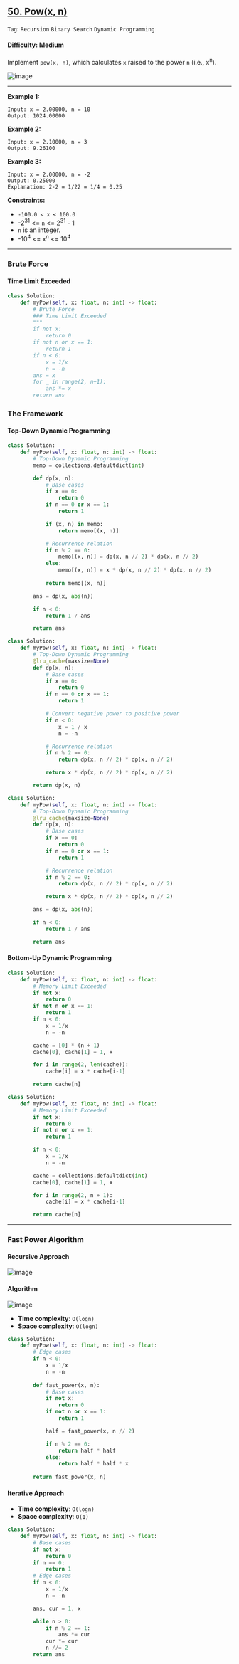 ## [50. Pow(x, n)](https://leetcode.com/problems/powx-n)

```Tag```: ```Recursion``` ```Binary Search``` ```Dynamic Programming```

#### Difficulty: Medium

Implement ```pow(x, n)```, which calculates ```x``` raised to the power ```n``` (i.e., x<sup>n</sup>).

![image](https://user-images.githubusercontent.com/35042430/216752099-4f762004-0675-4164-ac4c-06ea69a8e56b.png)

---

__Example 1:__
```
Input: x = 2.00000, n = 10
Output: 1024.00000
```

__Example 2:__
```
Input: x = 2.10000, n = 3
Output: 9.26100
```

__Example 3:__
```
Input: x = 2.00000, n = -2
Output: 0.25000
Explanation: 2-2 = 1/22 = 1/4 = 0.25
```

__Constraints:__

- ```-100.0 < x < 100.0```
- -2<sup>31</sup> <= ```n``` <= 2<sup>31</sup> - 1
- ```n``` is an integer.
- -10<sup>4</sup> <= x<sup>n</sup> <= 10<sup>4</sup>

---

### Brute Force

#### Time Limit Exceeded

```Python
class Solution:
    def myPow(self, x: float, n: int) -> float:
        # Brute Force
        ### Time Limit Exceeded
        """
        if not x:
            return 0
        if not n or x == 1:
            return 1
        if n < 0:
            x = 1/x
            n = -n
        ans = x
        for _ in range(2, n+1):
            ans *= x
        return ans
```

### The Framework

#### Top-Down Dynamic Programming

```Python
class Solution:
    def myPow(self, x: float, n: int) -> float:
        # Top-Down Dynamic Programming
        memo = collections.defaultdict(int)

        def dp(x, n):
            # Base cases
            if x == 0:
                return 0
            if n == 0 or x == 1:
                return 1

            if (x, n) in memo:
                return memo[(x, n)]

            # Recurrence relation
            if n % 2 == 0:
                memo[(x, n)] = dp(x, n // 2) * dp(x, n // 2)
            else:
                memo[(x, n)] = x * dp(x, n // 2) * dp(x, n // 2)
            
            return memo[(x, n)]

        ans = dp(x, abs(n))

        if n < 0:
            return 1 / ans

        return ans
```

```Python
class Solution:
    def myPow(self, x: float, n: int) -> float:
        # Top-Down Dynamic Programming
        @lru_cache(maxsize=None)
        def dp(x, n):
            # Base cases
            if x == 0:
                return 0
            if n == 0 or x == 1:
                return 1

            # Convert negative power to positive power
            if n < 0:
                x = 1 / x
                n = -n

            # Recurrence relation
            if n % 2 == 0:
                return dp(x, n // 2) * dp(x, n // 2)

            return x * dp(x, n // 2) * dp(x, n // 2)

        return dp(x, n)
```

```Python
class Solution:
    def myPow(self, x: float, n: int) -> float:
        # Top-Down Dynamic Programming
        @lru_cache(maxsize=None)
        def dp(x, n):
            # Base cases
            if x == 0:
                return 0
            if n == 0 or x == 1:
                return 1

            # Recurrence relation
            if n % 2 == 0:
                return dp(x, n // 2) * dp(x, n // 2)

            return x * dp(x, n // 2) * dp(x, n // 2)

        ans = dp(x, abs(n))

        if n < 0:
            return 1 / ans

        return ans
```

#### Bottom-Up Dynamic Programming

```Python
class Solution:
    def myPow(self, x: float, n: int) -> float:
        # Memory Limit Exceeded
        if not x:
            return 0
        if not n or x == 1:
            return 1
        if n < 0:
            x = 1/x
            n = -n

        cache = [0] * (n + 1)
        cache[0], cache[1] = 1, x

        for i in range(2, len(cache)):
            cache[i] = x * cache[i-1]

        return cache[n]
```

```Python
class Solution:
    def myPow(self, x: float, n: int) -> float:
        # Memory Limit Exceeded
        if not x:
            return 0
        if not n or x == 1:
            return 1

        if n < 0:
            x = 1/x
            n = -n

        cache = collections.defaultdict(int)
        cache[0], cache[1] = 1, x

        for i in range(2, n + 1):
            cache[i] = x * cache[i-1]

        return cache[n]
```

---

### Fast Power Algorithm

#### Recursive Approach

![image](https://user-images.githubusercontent.com/35042430/216752727-5ab9120e-6cb4-4458-9dc4-94f7278f927d.png)

#### Algorithm

![image](https://user-images.githubusercontent.com/35042430/216752885-c966f64e-13b2-41af-8098-eb2c65a9f945.png)

- __Time complexity__: ```O(log⁡n)```
- __Space complexity__: ```O(log⁡n)```

```Python
class Solution:
    def myPow(self, x: float, n: int) -> float:
        # Edge cases
        if n < 0:
            x = 1/x
            n = -n
        
        def fast_power(x, n):
            # Base cases
            if not x:
                return 0
            if not n or x == 1:
                return 1

            half = fast_power(x, n // 2)

            if n % 2 == 0:
                return half * half
            else:
                return half * half * x
        
        return fast_power(x, n)
```

#### Iterative Approach

- __Time complexity__: ```O(log⁡n)```
- __Space complexity__: ```O(1)```

```Python
class Solution:
    def myPow(self, x: float, n: int) -> float:
        # Base cases
        if not x:
            return 0
        if n == 0:
            return 1
        # Edge cases
        if n < 0:
            x = 1/x
            n = -n

        ans, cur = 1, x

        while n > 0: 
            if n % 2 == 1:
                ans *= cur
            cur *= cur
            n //= 2
        return ans
```
